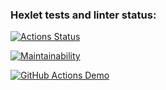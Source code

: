 ### Hexlet tests and linter status:
[![Actions Status](https://github.com/vahantov/python-project-lvl1/workflows/hexlet-check/badge.svg)](https://github.com/vahantov/python-project-lvl1/actions)

[![Maintainability](https://api.codeclimate.com/v1/badges/a99a88d28ad37a79dbf6/maintainability)](https://codeclimate.com/github/codeclimate/codeclimate/maintainability)

[![GitHub Actions Demo](https://github.com/vahantov/python-project-lvl1/actions/workflows/github-actions-demo.yml/badge.svg)](https://github.com/vahantov/python-project-lvl1/actions/workflows/github-actions-demo.yml)